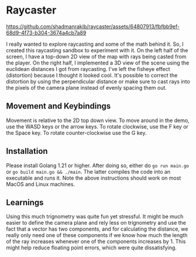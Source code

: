 # Raycaster

https://github.com/shadmanrakib/raycaster/assets/64807913/fbfbb9ef-68d9-4f73-b304-3674a4cb7a89


I really wanted to explore raycasting and some of the math behind it. 
So, I created this raycasting sandbox to experiment with it. 
On the left half of the screen, I have a top-down 2D view of the
map with rays being casted from the player. On the right half, I
implemented a 3D view of the scene using the euclidean distances I
got from raycasting. I've left the fisheye effect (distortion) 
because I thought it looked cool. It's possible to correct the 
distortion by using the perpendicular distance or make sure to cast
rays into the pixels of the camera plane instead of evenly spacing them
out.

## Movement and Keybindings

Movement is relative to the 2D top down view. To move around in the 
demo, use the WASD keys or the arrow keys. To rotate clockwise, use 
the F key or the Space key. To rotate counter-clockwise use the G key.

## Installation

Please install Golang 1.21 or higher. After doing so, either do
`go run main.go` or `go build main.go && ./main`. The latter 
compiles the code into an executable and runs it. Note the above
instructions should work on most MacOS and Linux machines.

## Learnings

Using this much trignometry was quite fun yet stressful. 
It might be much easier to define the camera plane and rely less on
trignometry and use the fact that a vector has two components, and
for calculating the distance, we really only need one of these
components if we know how much the length of the ray increases
whenever one of the components increases by 1. This might help
reduce floating point errors, which were quite dissatisfying. 

